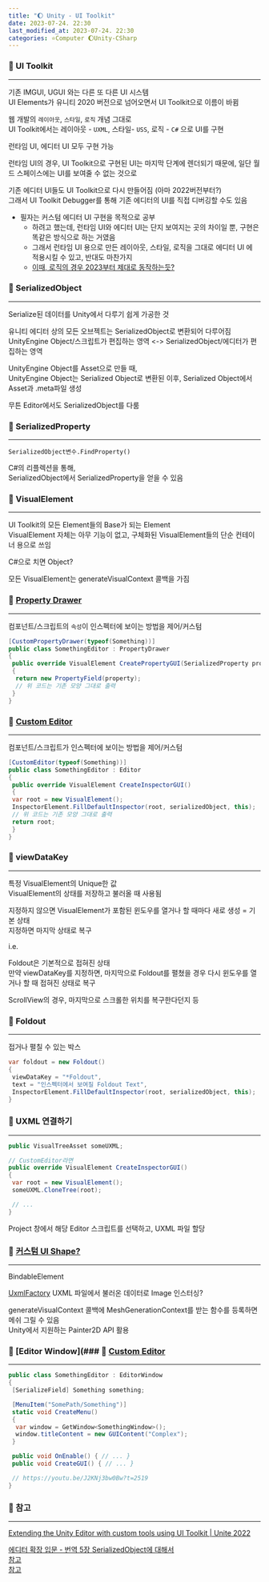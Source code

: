 ```yaml
---
title: "🌔 Unity - UI Toolkit"
date: 2023-07-24. 22:30
last_modified_at: 2023-07-24. 22:30
categories: ⭐Computer 🌔Unity-CSharp
---
```


### 💫 UI Toolkit

---

기존 IMGUI, UGUI 와는 다른 또 다른 UI 시스템  
UI Elements가 유니티 2020 버전으로 넘어오면서 UI Toolkit으로 이름이 바뀜  

웹 개발의 `레이아웃`, `스타일`, `로직` 개념 그대로  
UI Toolkit에서는 레이아웃 - `UXML`, 스타일-  `USS`, 로직 - `C#` 으로 UI를 구현  

런타임 UI, 에디터 UI 모두 구현 가능  

런타임 UI의 경우, UI Toolkit으로 구현된 UI는 마지막 단계에 렌더되기 때문에, 일단 월드 스페이스에는 UI를 보여줄 수 없는 것으로  

기존 에디터 UI들도 UI Toolkit으로 다시 만들어짐 (아마 2022버전부터?)  
그래서 UI Toolkit Debugger를 통해 기존 에디터의 UI를 직접 디버깅할 수도 있음  

- 필자는 커스텀 에디터 UI 구현을 목적으로 공부  
  - 하려고 했는데, 런타임 UI와 에디터 UI는 단지 보여지는 곳의 차이일 뿐, 구현은 똑같은 방식으로 하는 거였음  
  - 그래서 런타임 UI 용으로 만든 레이아웃, 스타일, 로직을 그대로 에디터 UI 에 적용시킬 수 있고, 반대도 마찬가지
  - [이때, 로직의 경우 2023부터 제대로 동작하는듯?](https://youtu.be/J2KNj3bw0Bw?t=2727)

### 💫 SerializedObject

---

Serialize된 데이터를 Unity에서 다루기 쉽게 가공한 것  

유니티 에디터 상의 모든 오브젝트는 SerializedObject로 변환되어 다루어짐  
UnityEngine Object/스크립트가 편집하는 영역 <-> SerializedObject/에디터가 편집하는 영역  

UnityEngine Object를 Asset으로 만들 때,  
UnityEngine Object는 Serialized Object로 변환된 이후, Serialized Object에서 Asset과 .meta파일 생성  

무튼 Editor에서도 SerializedObject를 다룸  

### 💫 SerializedProperty

---

`SerializedObject변수.FindProperty()`  

C#의 리플렉션을 통해,  
SerializedObject에서 SerializedProperty을 얻을 수 있음  

### 💫 VisualElement

---

UI Toolkit의 모든 Element들의 Base가 되는 Element  
VisualElement 자체는 아무 기능이 없고, 구체화된 VisualElement들의 단순 컨테이너 용으로 쓰임  

C#으로 치면 Object?  

모든 VisualElement는 generateVisualContext 콜백을 가짐  

### 💫 [Property Drawer](https://docs.unity3d.com/kr/2022.3/Manual/editor-PropertyDrawers.html)

---

컴포넌트/스크립트의 `속성`이 인스펙터에 보이는 방법을 제어/커스텀  

```cs
[CustomPropertyDrawer(typeof(Something))]
public class SomethingEditor : PropertyDrawer
{
 public override VisualElement CreatePropertyGUI(SerializedProperty property)
 {
  return new PropertyField(property);
  // 위 코드는 기존 모양 그대로 출력
 }
}
```

### 💫 [Custom Editor](https://docs.unity3d.com/kr/2022.3/Manual/editor-CustomEditors.html)

---

컴포넌트/스크립트가 인스펙터에 보이는 방법을 제어/커스텀  

```cs
[CustomEditor(typeof(Something))]
public class SomethingEditor : Editor
{
 public override VisualElement CreateInspectorGUI()
 {
 var root = new VisualElement();
 InspectorElement.FillDefaultInspector(root, serializedObject, this);
 // 위 코드는 기존 모양 그대로 출력
 return root;
 }
}
```

### 💫 viewDataKey

---

특정 VisualElement의 Unique한 값  
VisualElement의 상태를 저장하고 불러올 때 사용됨  

지정하지 않으면 VisualElement가 포함된 윈도우를 열거나 할 때마다 새로 생성 = 기본 상태  
지정하면 마지막 상태로 복구  

i.e.  

Foldout은 기본적으로 접혀진 상태  
만약 viewDataKey를 지정하면, 마지막으로 Foldout를 펼쳤을 경우 다시 윈도우를 열거나 할 때 접혀진 상태로 복구  

ScrollView의 경우, 마지막으로 스크롤한 위치를 복구한다던지 등  

### 💫 Foldout

---

접거나 펼칠 수 있는 박스  

```cs
var foldout = new Foldout()
{
 viewDataKey = "*Foldout",
 text = "인스펙터에서 보여질 Foldout Text",
 InspectorElement.FillDefaultInspector(root, serializedObject, this);
}
```

### 💫 UXML 연결하기

---

```cs
public VisualTreeAsset someUXML;

// CustomEditor라면
public override VisualElement CreateInspectorGUI()
{
 var root = new VisualElement();
 someUXML.CloneTree(root);

 // ...
}
```

Project 창에서 해당 Editor 스크립트를 선택하고, UXML 파일 할당  

### 💫 [커스텀 UI Shape?](https://youtu.be/J2KNj3bw0Bw?t=1367)

---

BindableElement  

[UxmlFactory](https://docs.unity3d.com/ScriptReference/UIElements.Image.UxmlFactory.html)
UXML 파일에서 불러온 데이터로 Image 인스터싱?  

generateVisualContext 콜백에 MeshGenerationContext를 받는 함수를 등록하면 메쉬 그릴 수 있음  
Unity에서 지원하는 Painter2D API 활용  

### 💫 [Editor Window](### 💫 [Custom Editor](https://docs.unity3d.com/kr/2022.3/Manual/editor-CustomEditors.html)

---

```cs
public class SomethingEditor : EditorWindow
{
 [SerializeField] Something something;

 [MenuItem("SomePath/Something")]
 static void CreateMenu()
 {
  var window = GetWindow<SomethingWindow>();
  window.titleContent = new GUIContent("Complex");
 }

 public void OnEnable() { // ... }
 public void CreateGUI() { // ... }

 // https://youtu.be/J2KNj3bw0Bw?t=2519
}
```

### 💫 참고

---

[Extending the Unity Editor with custom tools using UI Toolkit | Unite 2022](https://www.youtube.com/watch?v=J2KNj3bw0Bw)  

[에디터 확장 입문 - 번역 5장 SerializedObject에 대해서](https://blog.naver.com/hammerimpact/220770624015)  
[참고](https://mechurak.github.io/2023-02-24_unity_ui_toolkit/)  
[참고](https://smilejsu.tistory.com/2317)  
